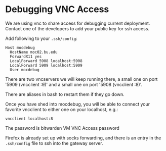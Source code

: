 # Debugging VNC Access
We are using vnc to share access for debugging current deployment.  Contact one of the developers to add your public key for ssh access.

Add following to your `.ssh/config`:

```
Host mocdebug
  HostName moc02.bu.edu
  ForwardX11 yes
  LocalForward 5908 localhost:5908
  LocalForward 5909 localhost:5909
  User mocdebug
```

There are two vncservers we will keep running there, a small one on port '5909 (vncclient :9)' and a small one on port '5908 (vncclient :8)'.

There are aliases in bash to restart them if they go down.

Once you have shed into mocdebug, you will be able to connect your favorite vncclient to either one on your localhost, e.g.:

	vncclient localhost:8

The password is bitwarden VM VNC Access password

Firefox is already set up with socks forwarding, and there is an entry in the `.ssh/config` file to ssh into the gateway server.

